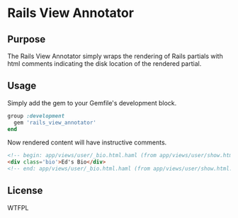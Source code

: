 # Rails View Annotator

## Purpose

The Rails View Annotator simply wraps the rendering of Rails partials with html comments indicating the disk location of the rendered partial.

## Usage

Simply add the gem to your Gemfile's development block.

````ruby
group :development
  gem 'rails_view_annotator'
end
````

Now rendered content will have instructive comments.

````html
<!-- begin: app/views/user/_bio.html.haml (from app/views/user/show.html.haml:4) -->
<div class='bio'>Ed's Bio</div>
<!-- end: app/views/user/_bio.html.haml (from app/views/user/show.html.haml:4) -->
````

## License

WTFPL
